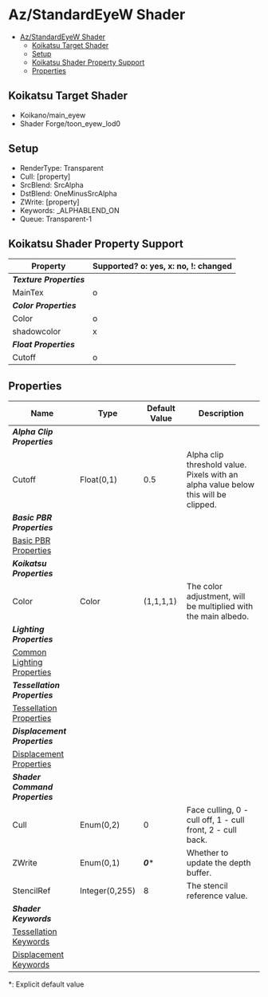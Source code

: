 # Az/StandardEyeW Shader

- [Az/StandardEyeW Shader](#azstandardeyew-shader)
  - [Koikatsu Target Shader](#koikatsu-target-shader)
  - [Setup](#setup)
  - [Koikatsu Shader Property Support](#koikatsu-shader-property-support)
  - [Properties](#properties)

## Koikatsu Target Shader
- Koikano/main_eyew
- Shader Forge/toon_eyew_lod0

## Setup
- RenderType: Transparent
- Cull: [property]
- SrcBlend: SrcAlpha
- DstBlend: OneMinusSrcAlpha
- ZWrite: [property]
- Keywords: _ALPHABLEND_ON
- Queue: Transparent-1

## Koikatsu Shader Property Support
| Property                 | Supported? o: yes, x: no, !: changed |
| ------------------------ | ------------------------------------ |
| ***Texture Properties*** |                                      |
| MainTex                  | o                                    |
| ***Color Properties***   |                                      |
| Color                    | o                                    |
| shadowcolor              | x                                    |
| ***Float Properties***   |                                      |
| Cutoff                   | o                                    |

## Properties
| Name                                                             | Type           | Default Value | Description                                                                        |
| ---------------------------------------------------------------- | -------------- | ------------- | ---------------------------------------------------------------------------------- |
| ***Alpha Clip Properties***                                      |                |               |                                                                                    |
| Cutoff                                                           | Float(0,1)     | 0.5           | Alpha clip threshold value. Pixels with an alpha value below this will be clipped. |
| ***Basic PBR Properties***                                       |                |               |                                                                                    |
| [Basic PBR Properties](basic_pbr_properties.md)                  |                |               |                                                                                    |
| ***Koikatsu Properties***                                        |                |               |                                                                                    |
| Color                                                            | Color          | (1,1,1,1)     | The color adjustment, will be multiplied with the main albedo.                     |
| ***Lighting Properties***                                        |                |               |                                                                                    |
| [Common Lighting Properties](common_lighting_properties.md)      |                |               |                                                                                    |
| ***Tessellation Properties***                                    |                |               |                                                                                    |
| [Tessellation Properties](tessellation_properties.md#properties) |                |               |                                                                                    |
| ***Displacement Properties***                                    |                |               |                                                                                    |
| [Displacement Properties](displacement_properties.md#properties) |                |               |                                                                                    |
| ***Shader Command Properties***                                  |                |               |                                                                                    |
| Cull                                                             | Enum(0,2)      | 0             | Face culling, 0 - cull off, 1 - cull front, 2 - cull back.                         |
| ZWrite                                                           | Enum(0,1)      | ***0****      | Whether to update the depth buffer.                                                |
| StencilRef                                                       | Integer(0,255) | 8             | The stencil reference value.                                                       |
| ***Shader Keywords***                                            |                |               |                                                                                    |
| [Tessellation Keywords](tessellation_properties.md#keywords)     |                |               |                                                                                    |
| [Displacement Keywords](displacement_properties.md#keywords)     |                |               |                                                                                    |

*: Explicit default value